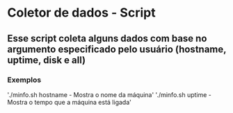 # Coletor de dados - Script
## Esse script coleta alguns dados com base no argumento especificado pelo usuário (hostname, uptime, disk e all)

### Exemplos
'./minfo.sh hostname - Mostra o nome da máquina'
'./minfo.sh uptime - Mostra o tempo que a máquina está ligada'
